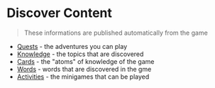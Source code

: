 # Discover Content

> These informations are published automatically from the game

- [Quests](./quest/index.md) - the adventures you can play
- [Knowledge](./knowledge/index.md) - the topics that are discovered
- [Cards](./cards/index.md) - the "atoms" of knowledge of the game
- [Words](./words/index.md) - words that are discovered in the gme
- [Activities](./activities/index.md) - the minigames that can be played
